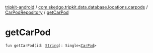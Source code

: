 [tripkit-android](../../index.md) / [com.skedgo.tripkit.data.database.locations.carpods](../index.md) / [CarPodRepository](index.md) / [getCarPod](./get-car-pod.md)

# getCarPod

`fun getCarPod(id: `[`String`](https://kotlinlang.org/api/latest/jvm/stdlib/kotlin/-string/index.html)`): Single<`[`CarPod`](../../com.skedgo.tripkit.locations/-car-pod/index.md)`>`